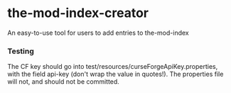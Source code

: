 # the-mod-index-creator
An easy-to-use tool for users to add entries to the-mod-index

### Testing
The CF key should go into test/resources/curseForgeApiKey.properties, with the field api-key (don't wrap the value in quotes!).
The properties file will not, and should not be committed.
